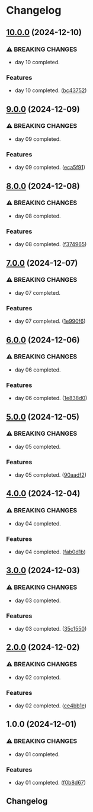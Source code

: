 # Changelog

## [10.0.0](https://github.com/sergiorgiraldo/AdventOfCode2024/compare/v9.0.0...v10.0.0) (2024-12-10)


### ⚠ BREAKING CHANGES

* day 10 completed.

### Features

* day 10 completed. ([bc43752](https://github.com/sergiorgiraldo/AdventOfCode2024/commit/bc4375259a6ee5d92d860c3dd04e345d59bed4fc))

## [9.0.0](https://github.com/sergiorgiraldo/AdventOfCode2024/compare/v8.0.0...v9.0.0) (2024-12-09)

### ⚠ BREAKING CHANGES

* day 09 completed.

### Features

* day 09 completed. ([eca5f91](https://github.com/sergiorgiraldo/AdventOfCode2024/commit/eca5f91f7eeb422a88ab723b22530040f0e2340c))

## [8.0.0](https://github.com/sergiorgiraldo/AdventOfCode2024/compare/v7.0.0...v8.0.0) (2024-12-08)

### ⚠ BREAKING CHANGES

* day 08 completed.

### Features

* day 08 completed. ([f374965](https://github.com/sergiorgiraldo/AdventOfCode2024/commit/f3749652ff8b8db6d78830a7f7b5449bf56d5ac4))

## [7.0.0](https://github.com/sergiorgiraldo/AdventOfCode2024/compare/v6.0.0...v7.0.0) (2024-12-07)

### ⚠ BREAKING CHANGES

* day 07 completed.

### Features

* day 07 completed. ([1e990f6](https://github.com/sergiorgiraldo/AdventOfCode2024/commit/1e990f6c3ae6dc2d88632cef645fd55909ef0f83))

## [6.0.0](https://github.com/sergiorgiraldo/AdventOfCode2024/compare/v5.0.0...v6.0.0) (2024-12-06)

### ⚠ BREAKING CHANGES

* day 06 completed.

### Features

* day 06 completed. ([1e838d0](https://github.com/sergiorgiraldo/AdventOfCode2024/commit/1e838d040b2b94f192eb525d0f675c58be7b24f3))

## [5.0.0](https://github.com/sergiorgiraldo/AdventOfCode2024/compare/v4.0.0...v5.0.0) (2024-12-05)

### ⚠ BREAKING CHANGES

* day 05 completed.

### Features

* day 05 completed. ([90aadf2](https://github.com/sergiorgiraldo/AdventOfCode2024/commit/90aadf226a29fc86ea5bfd6e1d021ab2edfef8c1))

## [4.0.0](https://github.com/sergiorgiraldo/AdventOfCode2024/compare/v3.0.0...v4.0.0) (2024-12-04)

### ⚠ BREAKING CHANGES

* day 04 completed.

### Features

* day 04 completed. ([fab0d1b](https://github.com/sergiorgiraldo/AdventOfCode2024/commit/fab0d1b12528c1a68087ae68bed7caff82ee7ee7))

## [3.0.0](https://github.com/sergiorgiraldo/AdventOfCode2024/compare/v2.0.0...v3.0.0) (2024-12-03)

### ⚠ BREAKING CHANGES

* day 03 completed.

### Features

* day 03 completed. ([35c1550](https://github.com/sergiorgiraldo/AdventOfCode2024/commit/35c15502dc2a3ffbb394aab1e0240de839eecff9))

## [2.0.0](https://github.com/sergiorgiraldo/AdventOfCode2024/compare/v1.0.0...v2.0.0) (2024-12-02)

### ⚠ BREAKING CHANGES

* day 02 completed.

### Features

* day 02 completed. ([ce4bb1e](https://github.com/sergiorgiraldo/AdventOfCode2024/commit/ce4bb1ef3cc10341c8a6b513c6a4db7a2fa399df))

## 1.0.0 (2024-12-01)

### ⚠ BREAKING CHANGES

* day 01 completed.

### Features

* day 01 completed. ([f0b8d67](https://github.com/sergiorgiraldo/AdventOfCode2024/commit/f0b8d6789308dac40f190c9990b6a27290934f9e))

## Changelog
